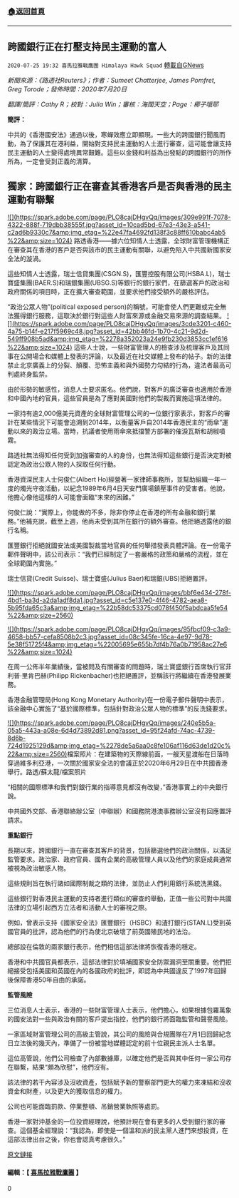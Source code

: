 ###  [:house:返回首頁](https://github.com/ourhimalayas/txt)
---

## 跨國銀行正在打壓支持民主運動的富人
`2020-07-25 19:32 喜馬拉雅戰鷹團 Himalaya Hawk Squad` [轉載自GNews](https://gnews.org/zh-hant/276166/)

*新聞來源：《路透社Reuters》；作者：Sumeet Chatterjee, James Pomfret, Greg Torode；發佈時間：2020年7月20日*

*翻譯/簡評：Cathy R；校對：Julia Win；審核：海闊天空；Page：椰子哦耶*

**簡評：**

中共的《香港國安法》通過以後，寒蟬效應立即顯現。一些大的跨國銀行聞風而動，為了保護其在港利益，開始對支持民主運動的人士進行審查，這可能會讓支持民主運動的人士變得處境異常艱難。這些以金錢和利益為出發點的跨國銀行的所作所為，一定會受到正義的清算。

##  **獨家：跨國銀行正在審查其香港客戶是否與香港的民主運動有聯繫** 
[!\[\](https://spark.adobe.com/page/PLO8cajDHgvQq/images/309e991f-7078-4322-888f-719dbb38555f.jpg?asset_id=10cad5bd-67e3-43e3-a541-c2ad6b9330c7&amp;img_etag=%22e47fa4692fd138f3c88ff610babc4ab5%22&amp;size=1024)](https://spark.adobe.com/page/PLO8cajDHgvQq/images/309e991f-7078-4322-888f-719dbb38555f.jpg?asset_id=10cad5bd-67e3-43e3-a541-c2ad6b9330c7&amp;img_etag=%22e47fa4692fd138f3c88ff610babc4ab5%22&amp;size=1024)
路透香港——據六位知情人士透露，全球財富管理機構正在審查其在香港的客戶是否與該市的民主運動有關聯，以避免陷入中共國新國家安全法的漩渦。

這些知情人士透露，瑞士信貸集團(CSGN.S)，匯豐控股有限公司(HSBA.L)，瑞士寶盛集團(BAER.S)和瑞銀集團(UBSG.S)等銀行的銀行家們，在篩選客戶的政治和政府關係的項目時，正在擴大審查範圍，並要求他們接受額外的嚴格評估。

“政治公眾人物”(political exposed person)的稱號，可能會使人們更難或完全無法獲得銀行服務，這取決於銀行對這些人財富來源或金融交易來源的調查結果。
[!\[\](https://spark.adobe.com/page/PLO8cajDHgvQq/images/3cde3201-c460-4a75-b14f-e217f5969c48.jpg?asset_id=42bb46fd-1b70-4c21-9d2d-549ff908b5ad&amp;img_etag=%2278a352023a24e9fb230d3853cc1ef616%22&amp;size=1024)](https://spark.adobe.com/page/PLO8cajDHgvQq/images/3cde3201-c460-4a75-b14f-e217f5969c48.jpg?asset_id=42bb46fd-1b70-4c21-9d2d-549ff908b5ad&amp;img_etag=%2278a352023a24e9fb230d3853cc1ef616%22&amp;size=1024)
這些人士說，一些財富管理人的檢查涉及梳理客戶及其同事在公開場合和媒體上發表的評論，以及最近在社交媒體上發布的帖子。新的法律禁止北京廣義上的分裂、顛覆、恐怖主義和與外國勢力勾結的行為，違法者最高可判處終身監禁。

由於形勢的敏感性，消息人士要求匿名。他們說，對客戶的廣泛審查也適用於香港和中國內地的官員，這些官員是為了應對美國對他們的製裁而實施這項法律的。

一家持有逾2,000億美元資產的全球財富管理公司的一位銀行家表示，對客戶的審計在某些情況下可能會追溯到2014年，以衡量客戶自2014年香港民主的“雨傘”運動以來的政治立場。當時，抗議者使用雨傘來抵擋警方部署的催淚瓦斯和胡椒噴霧。

路透社無法得知任何受到加強審查的人的身份，也無法得知這些銀行是否決定對被認定為政治公眾人物的人採取任何行動。

香港資深民主人士何俊仁(Albert Ho)經營著一家律師事務所，並幫助組織一年一度的燭光守夜活動，以紀念1989年6月4日天安門廣場鎮壓事件的受害者。他說，他擔心像他這樣的人可能會面臨“未來的困難。”

何俊仁說：“實際上，你能做的不多，除非你停止在香港的所有金融和銀行業務。”他補充說，截至上週，他尚未受到其所在銀行的額外審查。他拒絕透露他的銀行名稱。

匯豐銀行拒絕就國安法或美國製裁當地官員的任何舉措發表具體評論。在一份電子郵件聲明中，該公司表示：“我們已經制定了一套嚴格的政策和嚴格的流程，並在全球範圍內實施。”

瑞士信貸(Credit Suisse)、瑞士寶盛(Julius Baer)和瑞銀(UBS)拒絕置評。

[!\[\](https://spark.adobe.com/page/PLO8cajDHgvQq/images/bbf6e434-278f-4bd1-ba3d-a2da1adf8da1.jpg?asset_id=c5e137e0-4f46-4782-aea8-5b95fda65c3a&amp;img_etag=%22b58dc53375cd078f450f5abdcaa5fe54%22&amp;size=2560)](https://spark.adobe.com/page/PLO8cajDHgvQq/images/bbf6e434-278f-4bd1-ba3d-a2da1adf8da1.jpg?asset_id=c5e137e0-4f46-4782-aea8-5b95fda65c3a&amp;img_etag=%22b58dc53375cd078f450f5abdcaa5fe54%22&amp;size=1024)

[!\[\](https://spark.adobe.com/page/PLO8cajDHgvQq/images/95fbcf09-c3a9-4658-bb57-cefa8508b2c3.jpg?asset_id=08c345fe-16ca-4e97-9d78-5e38f51725f4&amp;img_etag=%22005695e655b7df4b76a0b71958ac27e6%22&amp;size=1024)](https://spark.adobe.com/page/PLO8cajDHgvQq/images/95fbcf09-c3a9-4658-bb57-cefa8508b2c3.jpg?asset_id=08c345fe-16ca-4e97-9d78-5e38f51725f4&amp;img_etag=%22005695e655b7df4b76a0b71958ac27e6%22&amp;size=1024)

在周一公佈半年業績後，當被問及有關審查的問題時，瑞士寶盛銀行首席執行官菲利普·里肯巴赫(Philipp Rickenbacher)也拒絕置評，並稱該行將繼續在香港發展業務。

香港金融管理局(Hong Kong Monetary Authority)在一份電子郵件聲明中表示，該金融中心實施了“基於國際標準，包括針對政治公眾人物的標準”的反洗錢要求。

[!\[\](https://spark.adobe.com/page/PLO8cajDHgvQq/images/240e5b5a-05a5-443a-a08e-6d4d73892d81.png?asset_id=95f24afd-74ac-4739-8d6b-724d1925129d&amp;img_etag=%2278de5a6aa0c8fe106af116d63de1d20c%22&amp;size=2560)](https://spark.adobe.com/page/PLO8cajDHgvQq/images/240e5b5a-05a5-443a-a08e-6d4d73892d81.png?asset_id=95f24afd-74ac-4739-8d6b-724d1925129d&amp;img_etag=%2278de5a6aa0c8fe106af116d63de1d20c%22&amp;size=1024)檔案照片：在建築物的天際線前面，一艘天星渡船在日落時穿過維多利亞港，一次關於國家安全法的會議正於2020年6月29日在中共國香港舉行。路透/蘇太龍/檔案照片

“相關的國際標準和我們對銀行業的指導意見都沒有改變，”香港事實上的中央銀行說。

中共國外交部、香港聯絡辦公室（中聯辦）和國務院港澳事務辦公室沒有回應置評請求。

**重點銀行**

長期以來，跨國銀行一直在審查其客戶的背景，包括篩選他們的政治關係，以滿足監管要求。政治家、政府官員、國有企業的高級管理人員以及他們的家庭成員通常被視為政治敏感人物。

這些規則旨在執行諸如國際制裁之類的法律，並防止人們利用銀行系統洗黑錢。

這些銀行對香港民主運動的支持者進行類似的審查的舉動，正值一些公司對中共國法律的立場引起西方立法者和活動人士的審視之際。

例如，曾表示支持《國家安全法》匯豐銀行（HSBC）和渣打銀行(STAN.L)受到英國官員的批評，認為他們的行為使北京破壞了前英國殖民地的法治。

總部設在倫敦的兩家銀行表示，他們相信這部法律將恢復香港的穩定。

香港和中共國官員都表示，這部法律對於填補國家安全防禦漏洞至關重要。他們拒絕接受包括美國和英國在內的各國政府的批評，即認為中共國違反了1997年回歸後保障香港50年自由的承諾。

**監管風險**

三位消息人士表示，香港的一些財富管理人士表示，他們擔心，如果根據包羅萬象的國安法對一些與政治有關的客戶提出指控，他們的銀行將面臨監管和聲譽風險。

一家區域財富管理公司的高級主管說，其公司的風險與合規團隊在7月1日回歸紀念日立法後的幾天內，準備了一份被當地媒體認定的前十位親民主派人士名單。

這位高管說，他們公司檢查了內部數據庫，以確定他們是否與其中任何一家公司存在聯繫，結果“頗為欣慰”，他們沒有。

該法律的若干內容涉及沒收資產，包括賦予新的警察部門更大的權力來凍結和沒收資金和財產，以及更大的獲取信息的權力。

公司也可能面臨罰款、停業整頓、吊銷營業執照等處罰。

香港一家對沖基金的一位投資經理說，他預計現在會有更多的人受到銀行家的審查。這個基金經理說：“我認為，即使是一個溫和派的民主黨人進門來想投資，在這部法律出台之後，你也會認真考慮很久。”

[原文鏈接](https://uk.reuters.com/article/us-hongkong-security-wealth-exclusive/exclusive-global-banks-scrutinize-their-hong-kong-clients-for-pro-democracy-ties-sources-idUKKCN24L096)

#### 編輯：【 [喜馬拉雅戰鷹團](https://spark.adobe.com/page/PLO8cajDHgvQq/) 】 



0
